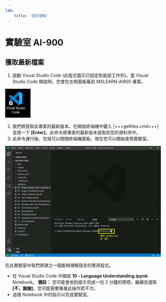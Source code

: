 ```yaml
---
lab:
    title: '語言理解'
---
```


# 實驗室 AI-900
## 獲取最新檔案

1.  啟動 Visual Studio Code (此程式圖示已固定到底部工作列)。當 Visual Studio Code 開啟時，您會在左側面板看到 MSLEARN-AI900 專案。

![Visual Studio Code 圖示](./images/vscode.jpg)

2.  我們將提取此專案的最新版本。在開啟終端機中鍵入 [+++getfiles.cmd+++] 並按一下 **[Enter]**。此命令將專案的最新版本提取到您的資料夾中。 
3.  此命令運行後，您就可以關閉終端機面板。現在您可以開始使用實驗室。 

![在 Visual Studio Code 中使用終端機的支援影像。](./images/terminal_support1.jpg)

在此實驗室中我們將建立一個能夠理解語言的應用程式。 

-  在 Visual Studio Code 中開啟 **10 - Language Understanding.ipynb** Notebook。 
    **備註：** 您可能會收到提示完成一份 2 分鐘的問卷。繼續並選取 **[不，謝謝]**。您可能需要重複此操作若干次。
-  追隨 Notebook 中的指示以完成實驗室。

